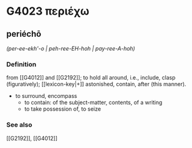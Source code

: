 # G4023 περιέχω

## periéchō

_(per-ee-ekh'-o | peh-ree-EH-hoh | pay-ree-A-hoh)_

### Definition

from [[G4012]] and [[G2192]]; to hold all around, i.e., include, clasp (figuratively); [[lexicon-key|+]] astonished, contain, after (this manner).

- to surround, encompass
  - to contain: of the subject-matter, contents, of a writing
  - to take possession of, to seize

### See also

[[G2192]], [[G4012]]

